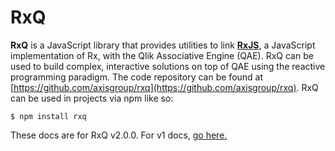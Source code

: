 # RxQ
**RxQ** is a JavaScript library that provides utilities to link [**RxJS**](https://github.com/ReactiveX/rxjs), a JavaScript implementation of Rx, with the Qlik Associative Engine (QAE). RxQ can be used to build complex, interactive solutions on top of QAE using the reactive programming paradigm. The code repository can be found at [https://github.com/axisgroup/rxq](https://github.com/axisgroup/rxq). RxQ can be used in projects via npm like so:
```
$ npm install rxq
```

These docs are for RxQ v2.0.0. For v1 docs, [go here.](https://opensrc.axisgroup.com/rxq/docs-v1)